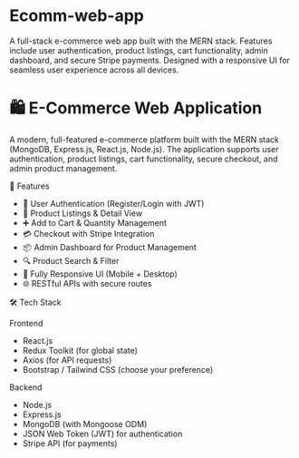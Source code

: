 # Ecomm-web-app
A full-stack e-commerce web app built with the MERN stack. Features include user authentication, product listings, cart functionality, admin dashboard, and secure Stripe payments. Designed with a responsive UI for seamless user experience across all devices.

# 🛍️ E-Commerce Web Application

A modern, full-featured e-commerce platform built with the MERN stack (MongoDB, Express.js, React.js, Node.js). The application supports user authentication, product listings, cart functionality, secure checkout, and admin product management.


🚀 Features

- 🔐 User Authentication (Register/Login with JWT)
- 🛒 Product Listings & Detail View
- ➕ Add to Cart & Quantity Management
- 💳 Checkout with Stripe Integration
- 📦 Admin Dashboard for Product Management
- 🔍 Product Search & Filter
- 📱 Fully Responsive UI (Mobile + Desktop)
- 🌐 RESTful APIs with secure routes

🛠️ Tech Stack

Frontend
- React.js
- Redux Toolkit (for global state)
- Axios (for API requests)
- Bootstrap / Tailwind CSS (choose your preference)

Backend
- Node.js
- Express.js
- MongoDB (with Mongoose ODM)
- JSON Web Token (JWT) for authentication
- Stripe API (for payments)


